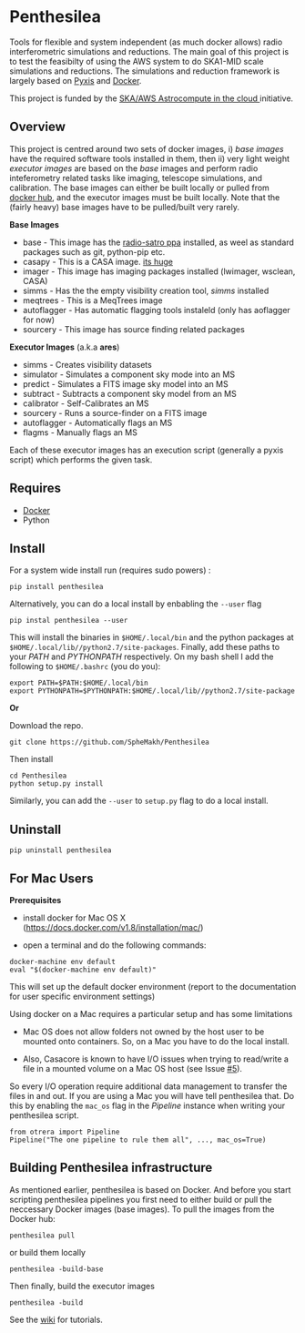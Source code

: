 # Penthesilea

Tools for flexible and system independent (as much docker allows) radio interferometric simulations and reductions.
The main goal of this project is to test the feasibilty of using the AWS system to do SKA1-MID scale simulations and reductions. The simulations and reduction framework is largely based on [Pyxis](https://github.com/ska-sa/pyxis) and [Docker](https://www.docker.com/).

This project is funded by the [SKA/AWS Astrocompute in the cloud ](https://www.skatelescope.org/ska-aws-astrocompute-call-for-proposals) initiative. 

## Overview
This project is centred around two sets of docker images, i) *base images* have the required software tools installed in them, then ii) very light weight *executor images* are based on the *base* images and perform radio inteferometry related tasks like imaging, telescope simulations, and calibration. The base images can either be built locally or pulled from [docker hub](https://hub.docker.com/u/penthesilea), and the executor images must be built locally. Note that the (fairly heavy) base images have to be pulled/built very rarely.


**Base Images**
* base - This image has the [radio-satro ppa](https://launchpad.net/~radio-astro/+archive/ubuntu/main) installed, as weel as standard packages such as git, python-pip etc.  
* casapy - This is a CASA image. [its huge](http://thepracticingcatholic.com/wp-content/uploads/2013/08/donald-trump-and-hedge-fund-manager-marc-lasry-will-launch-an-online-gambling-venture-once-its-legalized.jpg)
* imager - This image has imaging packages installed (lwimager, wsclean, CASA)
* simms - Has the the empty visibility creation tool, *simms* installed
* meqtrees - This is a MeqTrees image
* autoflagger - Has automatic flagging tools instaleld (only has aoflagger for now)
* sourcery - This image has source finding related packages



**Executor Images** (a.k.a **ares**)
* simms - Creates visibility datasets
* simulator - Simulates a component sky mode into an MS
* predict - Simulates a FITS image sky model into an MS
* subtract - Subtracts a component sky model from an MS
* calibrator - Self-Calibrates an MS
* sourcery - Runs a source-finder on a FITS image
* autoflagger - Automatically flags an MS
* flagms - Manually flags an MS

Each of these executor images has an execution script (generally a pyxis script) which performs the given task.




## Requires 
* [Docker](http://docs.docker.com/)
* Python

## Install
For a system wide install run (requires sudo powers) :
```
pip install penthesilea
```
Alternatively, you can do a local install by enbabling the `--user` flag
```
pip instal penthesilea --user
```
This will install the binaries in `$HOME/.local/bin` and the python packages at `$HOME/.local/lib//python2.7/site-packages`. Finally, add these paths to your *PATH* and *PYTHONPATH* respectively. 
On my bash shell I add the following to `$HOME/.bashrc` (you do you):

```
export PATH=$PATH:$HOME/.local/bin
export PYTHONPATH=$PYTHONPATH:$HOME/.local/lib//python2.7/site-package
```

**Or**

Download the repo.
```
git clone https://github.com/SpheMakh/Penthesilea
```
Then install
```
cd Penthesilea
python setup.py install
```
Similarly, you can add the `--user` to `setup.py` flag to do a local install.

## Uninstall
```
pip uninstall penthesilea
```

## For Mac Users

**Prerequisites**
- install docker for Mac OS X (https://docs.docker.com/v1.8/installation/mac/)

- open a terminal and do the following commands:

```
docker-machine env default
eval "$(docker-machine env default)"
```

This will set up the default docker environment (report to the documentation for user specific environment settings)


Using docker on a Mac requires a particular setup and has some limitations
- Mac OS does not allow folders not owned by the host user to be mounted onto containers. So, on a Mac you have to do the local install. 

- Also, Casacore is known to have I/O issues when trying to read/write a file in a mounted volume on a Mac OS host (see Issue
[#5](https://github.com/SpheMakh/Penthesilea/issues/5)).

So every I/O operation require additional data management to transfer the files in and out. If you are using a Mac you will have tell penthesilea that. Do this by enabling the `mac_os` flag in the *Pipeline* instance when writing your penthesilea script. 

```
from otrera import Pipeline
Pipeline("The one pipeline to rule them all", ..., mac_os=True)
```

## Building Penthesilea infrastructure
As mentioned earlier, penthesilea is based on Docker. And before you start scripting penthesilea pipelines you first need to either build or pull the neccessary Docker images (base images). To pull the images from the Docker hub:
```
penthesilea pull 
```
or build them locally
```
penthesilea -build-base
```

Then finally, build the executor images
```
penthesilea -build
```


See the [wiki](../../wiki/) for tutorials.
